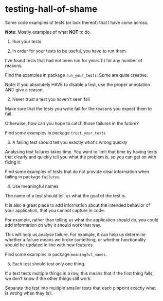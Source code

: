 # testing-hall-of-shame

Some code examples of tests (or lack thereof) that I have come across.

**Note:** Mostly examples of what **NOT** to do.


1. Run your tests

2. In order for your tests to be useful, you have to run them.

I've found tests that had not been run for years (!) for any number of reasons.

Find the examples in package `run_your_tests`. Some are quite creative.

Note: If you absolutely HAVE to disable a test, use the proper annotation AND give a reason.

2. Never trust a test you haven't seen fail

Make sure that the tests you write fail for the reasons you expect them to fail.

Otherwise, how can you hope to catch those failures in the future?

Find some examples in package `trust_your_tests`

3. A failing test should tell you exactly what's wrong quickly

Analysing test failures takes time. 
You want to limit that time by having tests that clearly and quickly tell you what the problem is, so you can get on with fixing it.

Find some examples of tests that do not provide clear information when failing in package `failures`.

4. Use meaningful names

The name of a test should tell us what the goal of the test is.

It is also a great place to add information about the intended behavior of your application, that you cannot capture in code.

For example, rather than telling us what the application should do, you could add information on why it should work that way.

This will help us analyse failure. For example, it can help us determine whether a failure means we broke something, 
or whether functionality should be updated in line with new features.

Find some examples in package `meaningful_names`.

5. Each test should test only one thing. 

If a test tests multiple things in a row, this means that if the first thing fails, we don't know if the other things still work.

Separate the test into multiple smaller tests that each pinpoint exactly what is wrong when they fail.

